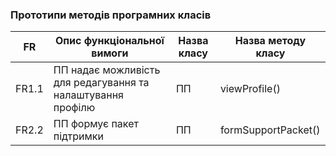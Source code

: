 ### Прототипи методів програмних класів
| FR          |  Опис функціональної вимоги                                                        |Назва класу|Назва методу класу |
| ----------- | -----------------------------------------------------------------------------------|-----------|-------------------|                             
| FR1.1       | ПП надає можливість для редагування та налаштування профілю                        |ПП         |viewProfile()|                            
| FR2.2       | ПП формує пакет підтримки                                                          |ПП         |formSupportPacket()|

